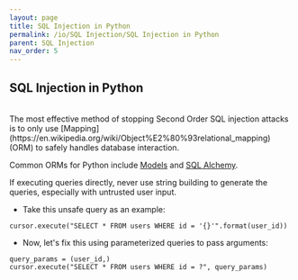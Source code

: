 ```yaml
---
layout: page
title: SQL Injection in Python
permalink: /io/SQL Injection/SQL Injection in Python
parent: SQL Injection
nav_order: 5
---
```


## SQL Injection in Python 
<br/>
The most effective method of stopping Second Order SQL injection attacks is to only use [Mapping](https://en.wikipedia.org/wiki/Object%E2%80%93relational_mapping) (ORM) to safely handles database interaction. 

Common ORMs for Python include [Models](https://docs.djangoproject.com/en/4.0/topics/db/models) and [SQL Alchemy](https://www.sqlalchemy.org). 

If executing queries directly, never use string building to generate the queries, especially with untrusted user input. 

- Take this unsafe query as an example: 
```
cursor.execute("SELECT * FROM users WHERE id = '{}'".format(user_id))
```

- Now, let's fix this using parameterized queries to pass arguments: 

```
query_params = (user_id,)
cursor.execute("SELECT * FROM users WHERE id = ?", query_params)
```